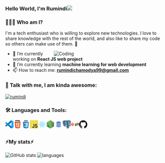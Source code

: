 <div align="left">
   <h3>Hello World, I'm Rumindi<img src="https://media.giphy.com/media/hvRJCLFzcasrR4ia7z/giphy.gif" width="30px"> </h3>  
</div>


  
### 👩🏻‍🦰 Who am I?
 
I'm a tech enthusiast who is willing to explore new technologies. I love to share knowledge with the rest of the world, and also like to share my code so others can make use of them. 🌱

<img align="right" alt="Coding" width="350" src="https://media.tenor.com/PP9v7VIs6R4AAAAd/scaler-create-impact.gif"/>


- 🔭 I’m currently working on **React JS web project**
- 🌱 I’m currently learning **machine learning for web development**
- 📫 How to reach me: **rumindichamodya99@gmail.com**



<!--
**ChamodyaRumindi/ChamodyaRumindi** is a ✨ _special_ ✨ repository because its `README.md` (this file) appears on your GitHub profile.

Here are some ideas to get you started:
- 👯 I’m looking to collaborate on ...
- 🤔 I’m looking for help with ...
- 💬 Ask me about ...
- 😄 Pronouns: ...
- ⚡ Fun fact: ...
-->

###  💬 Talk with me, I am kinda awesome:
<p align="left">
<a href="https://www.linkedin.com/in/rumindichamodya" target="blank"><img align="center" src="https://raw.githubusercontent.com/rahuldkjain/github-profile-readme-generator/master/src/images/icons/Social/linked-in-alt.svg" alt="rumindi" height="20" width="20" /></a>&nbsp;&nbsp;    
</p>  


### 🛠 Languages and Tools:

<img align="left" alt="Visual Studio Code" width="26px" src="https://raw.githubusercontent.com/github/explore/80688e429a7d4ef2fca1e82350fe8e3517d3494d/topics/visual-studio-code/visual-studio-code.png" />
<img align="left" alt="HTML5" width="26px" src="https://raw.githubusercontent.com/github/explore/80688e429a7d4ef2fca1e82350fe8e3517d3494d/topics/html/html.png" />
<img align="left" alt="CSS3" width="26px" src="https://raw.githubusercontent.com/github/explore/80688e429a7d4ef2fca1e82350fe8e3517d3494d/topics/css/css.png" />

<img align="left" alt="JavaScript" width="26px" src="https://raw.githubusercontent.com/github/explore/80688e429a7d4ef2fca1e82350fe8e3517d3494d/topics/javascript/javascript.png" />
<img align="left" alt="React" width="26px" src="https://raw.githubusercontent.com/github/explore/80688e429a7d4ef2fca1e82350fe8e3517d3494d/topics/react/react.png" />
<img align="left" alt="Node.js" width="26px" src="https://raw.githubusercontent.com/github/explore/80688e429a7d4ef2fca1e82350fe8e3517d3494d/topics/nodejs/nodejs.png" />
<img align="left" alt="SQL" width="26px" src="https://raw.githubusercontent.com/github/explore/80688e429a7d4ef2fca1e82350fe8e3517d3494d/topics/sql/sql.png" />
<img align="left" alt="postgreSQL" width="26px" src="https://raw.githubusercontent.com/github/explore/80688e429a7d4ef2fca1e82350fe8e3517d3494d/topics/postgresql/postgresql.png" />
<img align="left" alt="Git" width="26px" src="https://raw.githubusercontent.com/github/explore/80688e429a7d4ef2fca1e82350fe8e3517d3494d/topics/git/git.png" />
<img align="left" alt="GitHub" width="26px" src="https://raw.githubusercontent.com/github/explore/78df643247d429f6cc873026c0622819ad797942/topics/github/github.png" />
<!--<img align="left" alt="Terminal" width="26px" src="https://raw.githubusercontent.com/github/explore/80688e429a7d4ef2fca1e82350fe8e3517d3494d/topics/terminal/terminal.png" />
-->

<br />
<br />

### ⚡My stats⚡

<img align="center" src="https://github-readme-stats.vercel.app/api?username=ChamodyaRumindi&show_icons=true&include_all_commits=true&theme=dracula" alt="GitHub stats" />
<img align="center" src="https://github-readme-stats.vercel.app/api/top-langs/?username=ChamodyaRumindi&&exclude_repo=ChamodyaRumindi&layout=compact&theme=dracula" alt="languages"/>

<br />
